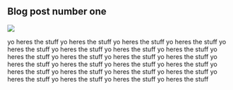 ## Blog post number one

![](/images/blog/001/slide1.png)

yo heres the stuff yo heres the stuff yo heres the stuff yo heres the stuff yo heres the stuff yo heres the stuff yo heres the stuff yo heres the stuff yo heres the stuff yo heres the stuff yo heres the stuff yo heres the stuff yo heres the stuff yo heres the stuff yo heres the stuff yo heres the stuff yo heres the stuff yo heres the stuff yo heres the stuff yo heres the stuff yo heres the stuff yo heres the stuff yo heres the stuff yo heres the stuff
